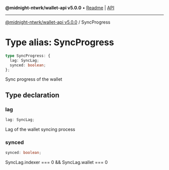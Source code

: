 **@midnight-ntwrk/wallet-api v5.0.0** • [Readme](../README.md) \| [API](../globals.md)

***

[@midnight-ntwrk/wallet-api v5.0.0](../README.md) / SyncProgress

# Type alias: SyncProgress

```ts
type SyncProgress: {
  lag: SyncLag;
  synced: boolean;
};
```

Sync progress of the wallet

## Type declaration

### lag

```ts
lag: SyncLag;
```

Lag of the wallet syncing process

### synced

```ts
synced: boolean;
```

SyncLag.indexer === 0 && SyncLag.wallet === 0
